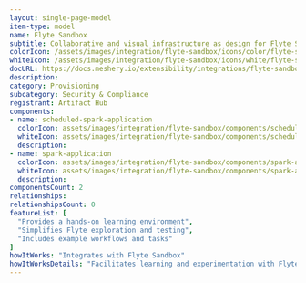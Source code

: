 ```yaml
---
layout: single-page-model
item-type: model
name: Flyte Sandbox
subtitle: Collaborative and visual infrastructure as design for Flyte Sandbox
colorIcon: /assets/images/integration/flyte-sandbox/icons/color/flyte-sandbox-color.svg
whiteIcon: /assets/images/integration/flyte-sandbox/icons/white/flyte-sandbox-white.svg
docURL: https://docs.meshery.io/extensibility/integrations/flyte-sandbox
description: 
category: Provisioning
subcategory: Security & Compliance
registrant: Artifact Hub
components: 
- name: scheduled-spark-application
  colorIcon: assets/images/integration/flyte-sandbox/components/scheduled-spark-application/icons/color/scheduled-spark-application-color.svg
  whiteIcon: assets/images/integration/flyte-sandbox/components/scheduled-spark-application/icons/white/scheduled-spark-application-white.svg
  description: 
- name: spark-application
  colorIcon: assets/images/integration/flyte-sandbox/components/spark-application/icons/color/spark-application-color.svg
  whiteIcon: assets/images/integration/flyte-sandbox/components/spark-application/icons/white/spark-application-white.svg
  description: 
componentsCount: 2
relationships: 
relationshipsCount: 0
featureList: [
  "Provides a hands-on learning environment",
  "Simplifies Flyte exploration and testing",
  "Includes example workflows and tasks"
]
howItWorks: "Integrates with Flyte Sandbox"
howItWorksDetails: "Facilitates learning and experimentation with Flyte"
---
```

